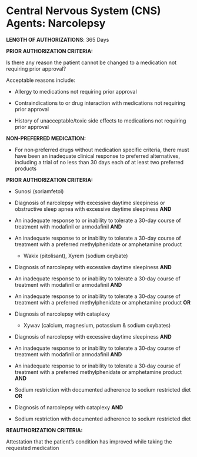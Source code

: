 # Central Nervous System (CNS) Agents: Narcolepsy

**LENGTH OF AUTHORIZATIONS**: 365 Days

**PRIOR AUTHORIZATION CRITERIA:**

Is there any reason the patient cannot be changed to a medication not requiring prior approval?

Acceptable reasons include:

- Allergy to medications not requiring prior approval

- Contraindications to or drug interaction with medications not requiring prior approval

- History of unacceptable/toxic side effects to medications not requiring prior approval

**NON-PREFERRED MEDICATION:**

- For non‐preferred drugs without medication specific criteria, there must have been an inadequate clinical response to preferred alternatives, including a trial of no less than 30 days each of at least two preferred products

**PRIOR AUTHORIZATION CRITERIA:**

- Sunosi (soriamfetol)

-   Diagnosis of narcolepsy with excessive daytime sleepiness or obstructive sleep apnea with excessive daytime sleepiness **AND**
-   An inadequate response to or inability to tolerate a 30-day course of treatment with modafinil or armodafinil **AND**
-   An inadequate response to or inability to tolerate a 30-day course of treatment with a preferred methylphenidate or amphetamine product

    - Wakix (pitolisant), Xyrem (sodium oxybate)

-   Diagnosis of narcolepsy with excessive daytime sleepiness **AND**
-   An inadequate response to or inability to tolerate a 30‐day course of treatment with modafinil or armodafinil **AND**
-   An inadequate response to or inability to tolerate a 30‐day course of treatment with a preferred methylphenidate or amphetamine product **OR**
-   Diagnosis of narcolepsy with cataplexy

    - Xywav (calcium, magnesium, potassium & sodium oxybates)

-   Diagnosis of narcolepsy with excessive daytime sleepiness **AND**
-   An inadequate response to or inability to tolerate a 30‐day course of treatment with modafinil or armodafinil **AND**
-   An inadequate response to or inability to tolerate a 30‐day course of treatment with a preferred methylphenidate or amphetamine product **AND**
-   Sodium restriction with documented adherence to sodium restricted diet **OR**
-   Diagnosis of narcolepsy with cataplexy **AND**
-   Sodium restriction with documented adherence to sodium restricted diet

**REAUTHORIZATION CRITERIA:**

Attestation that the patient’s condition has improved while taking the requested medication
